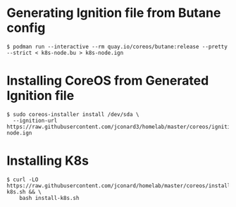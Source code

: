 # Generating Ignition file from Butane config
```
$ podman run --interactive --rm quay.io/coreos/butane:release --pretty --strict < k8s-node.bu > k8s-node.ign
```

# Installing CoreOS from Generated Ignition file
```
$ sudo coreos-installer install /dev/sda \
  --ignition-url https://raw.githubusercontent.com/jconard3/homelab/master/coreos/ignition/k8s-node.ign
```

# Installing K8s
```
$ curl -LO https://raw.githubusercontent.com/jconard/homelab/master/coreos/install-k8s.sh && \
    bash install-k8s.sh
```
